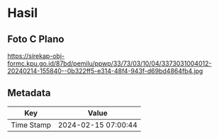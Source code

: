 # Hasil

## Foto C Plano

https://sirekap-obj-formc.kpu.go.id/87bd/pemilu/ppwp/33/73/03/10/04/3373031004012-20240214-155840--0b322ff5-e314-48f4-943f-d69bd4864fb4.jpg


## Metadata

| Key        | Value               |
| ---------- | ------------------- |
| Time Stamp | 2024-02-15 07:00:44 |



